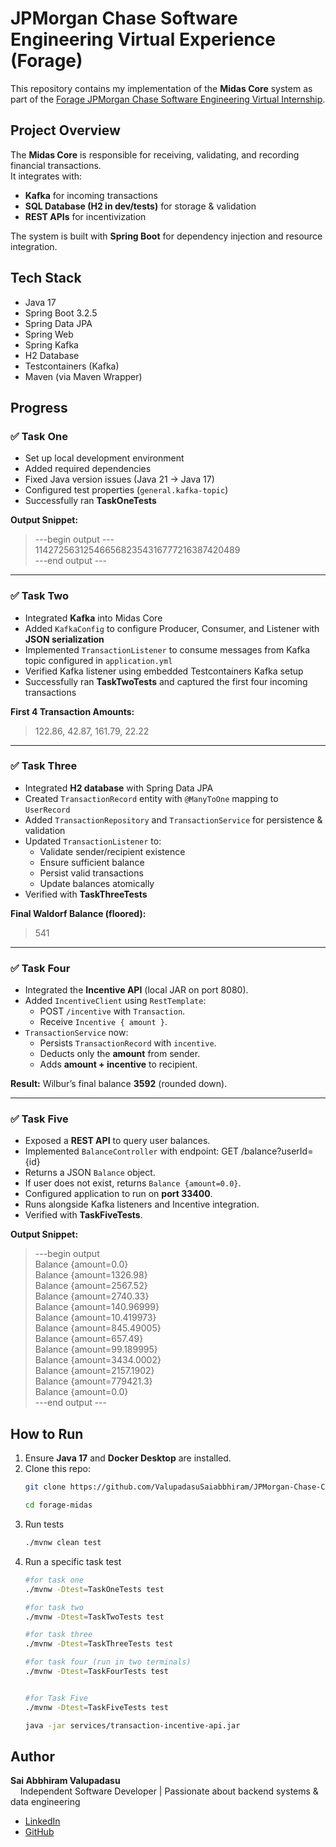# JPMorgan Chase Software Engineering Virtual Experience (Forage)

This repository contains my implementation of the **Midas Core** system as part of the [Forage JPMorgan Chase Software Engineering Virtual Internship](https://www.theforage.com/).

## Project Overview
The **Midas Core** is responsible for receiving, validating, and recording financial transactions.  
It integrates with:
- **Kafka** for incoming transactions
- **SQL Database (H2 in dev/tests)** for storage & validation
- **REST APIs** for incentivization

The system is built with **Spring Boot** for dependency injection and resource integration.

## Tech Stack
- Java 17
- Spring Boot 3.2.5
- Spring Data JPA
- Spring Web
- Spring Kafka
- H2 Database
- Testcontainers (Kafka)
- Maven (via Maven Wrapper)

## Progress

### ✅ Task One
- Set up local development environment
- Added required dependencies
- Fixed Java version issues (Java 21 → Java 17)
- Configured test properties (`general.kafka-topic`)
- Successfully ran **TaskOneTests**

**Output Snippet:**
> ---begin output ---  
> 1142725631254665682354316777216387420489  
> ---end output ---

---
### ✅ Task Two
- Integrated **Kafka** into Midas Core
- Added `KafkaConfig` to configure Producer, Consumer, and Listener with **JSON serialization**
- Implemented `TransactionListener` to consume messages from Kafka topic configured in `application.yml`
- Verified Kafka listener using embedded Testcontainers Kafka setup
- Successfully ran **TaskTwoTests** and captured the first four incoming transactions

**First 4 Transaction Amounts:**
> 122.86, 42.87, 161.79, 22.22

---


### ✅ Task Three
- Integrated **H2 database** with Spring Data JPA
- Created `TransactionRecord` entity with `@ManyToOne` mapping to `UserRecord`
- Added `TransactionRepository` and `TransactionService` for persistence & validation
- Updated `TransactionListener` to:
  - Validate sender/recipient existence
  - Ensure sufficient balance
  - Persist valid transactions
  - Update balances atomically
- Verified with **TaskThreeTests**

**Final Waldorf Balance (floored):**
> 541

---

### ✅ Task Four
- Integrated the **Incentive API** (local JAR on port 8080).
- Added `IncentiveClient` using `RestTemplate`:
  - POST `/incentive` with `Transaction`.
  - Receive `Incentive { amount }`.
- `TransactionService` now:
  - Persists `TransactionRecord` with `incentive`.
  - Deducts only the **amount** from sender.
  - Adds **amount + incentive** to recipient.

**Result:** Wilbur’s final balance **3592** (rounded down).

---

### ✅ Task Five
- Exposed a **REST API** to query user balances.
- Implemented `BalanceController` with endpoint: GET /balance?userId={id}
- Returns a JSON `Balance` object.
- If user does not exist, returns `Balance {amount=0.0}`.
- Configured application to run on **port 33400**.
- Runs alongside Kafka listeners and Incentive integration.
- Verified with **TaskFiveTests**.

**Output Snippet:**
> ---begin output  
> Balance {amount=0.0}  
> Balance {amount=1326.98}  
> Balance {amount=2567.52}  
> Balance {amount=2740.33}  
> Balance {amount=140.96999}  
> Balance {amount=10.419973}  
> Balance {amount=845.49005}  
> Balance {amount=657.49}  
> Balance {amount=99.189995}  
> Balance {amount=3434.0002}  
> Balance {amount=2157.1902}  
> Balance {amount=779421.3}  
> Balance {amount=0.0}  
> ---end output ---


## How to Run

1. Ensure **Java 17** and **Docker Desktop** are installed.
2. Clone this repo:
   ```bash
   git clone https://github.com/ValupadasuSaiabbhiram/JPMorgan-Chase-Co-Forage-Midas.git

   cd forage-midas
   ```
3. Run tests
    ```bash
    ./mvnw clean test
    ```
4. Run a specific task test
    ```bash
    #for task one
    ./mvnw -Dtest=TaskOneTests test
    ```
    ```bash
    #for task two
    ./mvnw -Dtest=TaskTwoTests test
    ```
    ```bash
    #for task three
    ./mvnw -Dtest=TaskThreeTests test
    ```
    ```bash
    #for task four (run in two terminals)
    ./mvnw -Dtest=TaskFourTests test

    
    #for Task Five
    ./mvnw -Dtest=TaskFiveTests test

    java -jar services/transaction-incentive-api.jar


## Author
**Sai Abbhiram Valupadasu**  
&nbsp;&nbsp;&nbsp;&nbsp;Independent Software Developer | Passionate about backend systems & data engineering  
- [LinkedIn](https://www.linkedin.com/in/sai-abbhiram-valupadasu)  
- [GitHub](https://github.com/SaiAbbhiramValupadasu)